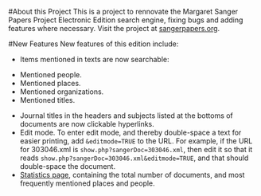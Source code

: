 #About this Project
This is a project to rennovate the Margaret Sanger Papers Project Electronic Edition search engine, fixing bugs and adding features where necessary. Visit the project at [sangerpapers.org](http://sangerpapers.org/sanger/app/documents/search.php).

#New Features
New features of this edition include: 
 * Items mentioned in texts are now searchable: 
  - Mentioned people. 
  - Mentioned places. 
  - Mentioned organizations. 
  - Mentioned titles.
 * Journal titles in the headers and subjects listed at the bottoms of documents are now clickable hyperlinks. 
 * Edit mode. To enter edit mode, and thereby double-space a text for easier printing, add `&editmode=TRUE` to the URL. For example, if the URL for 303046.xml is `show.php?sangerDoc=303046.xml`, then edit it so that it reads `show.php?sangerDoc=303046.xml&editmode=TRUE`, and that should double-space the document. 
 * [Statistics page](http://sangerpapers.org/sanger/app/documents/stats.php), containing the total number of documents, and most frequently mentioned places and people.   

